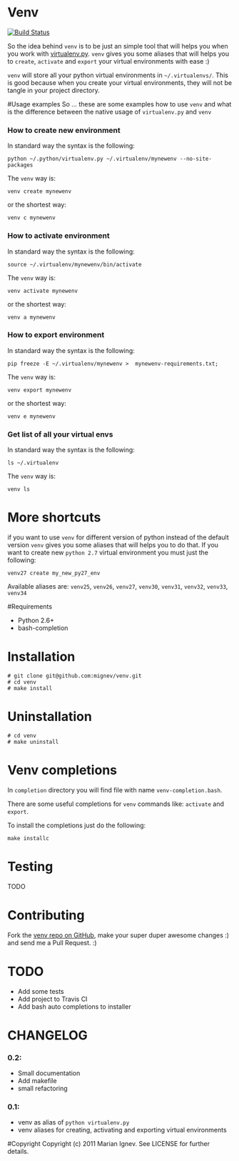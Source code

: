 Venv
=======

[![Build Status](https://travis-ci.org/mignev/venv.png?branch=master)](https://travis-ci.org/mignev/venv)

So the idea behind `venv` is to be just an simple tool that will helps you when you work with [virtualenv.py](http://www.virtualenv.org/). `venv` gives you some aliases that will helps you to `create`, `activate` and `export` your virtual environments with ease :)


`venv` will store all your python virtual environments in `~/.virtualenvs/`. This is good because when you create your virtual environments, they will not be tangle in your project directory.

#Usage examples
So … these are some examples how to use `venv` and what is the difference between the native usage of `virtualenv.py` and `venv`

### How to create new environment

In standard way the syntax is the following:

	python ~/.python/virtualenv.py ~/.virtualenv/mynewenv --no-site-packages

The `venv` way is:

	venv create mynewenv

or the shortest way:

	venv c mynewenv

### How to activate environment

In standard way the syntax is the following:

	source ~/.virtualenv/mynewenv/bin/activate

The `venv` way is:

	venv activate mynewenv

or the shortest way:

	venv a mynewenv

### How to export environment

In standard way the syntax is the following:

	pip freeze -E ~/.virtualenv/mynewenv >  mynewenv-requirements.txt;

The `venv` way is:

	venv export mynewenv

or the shortest way:

	venv e mynewenv

### Get list of all your virtual envs

In standard way the syntax is the following:

	ls ~/.virtualenv

The `venv` way is:

	venv ls

# More shortcuts
if you want to use `venv` for different version of python instead of the default version `venv` gives you some aliases that will helps you to do that. If you want to create new `python 2.7` virtual environment you must just the following:

	venv27 create my_new_py27_env

Available aliases are: `venv25`, `venv26`, `venv27`, `venv30`, `venv31`, `venv32`, `venv33`, `venv34`


#Requirements

* Python 2.6+
* bash-completion

# Installation

    # git clone git@github.com:mignev/venv.git
    # cd venv
    # make install

# Uninstallation

    # cd venv
    # make uninstall

# Venv completions
In `completion` directory you will find file with name `venv-completion.bash`.

There are some useful completions for `venv` commands like: `activate` and `export`.

To install the completions just do the following:

	make installc


# Testing

TODO

# Contributing
Fork the [venv repo on GitHub](https://github.com/mignev/venv), make your super duper awesome changes :) and send me a Pull Request. :)

# TODO
- Add some tests
- Add project to Travis CI
- Add bash auto completions to installer

# CHANGELOG

### 0.2:

- Small documentation
- Add makefile
- small refactoring

### 0.1:

- venv as alias of `python virtualenv.py`
- venv aliases for creating, activating and exporting virtual environments

#Copyright
Copyright (c) 2011 Marian Ignev. See LICENSE for further details.
